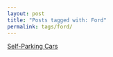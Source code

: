 ```yaml
---
layout: post
title: "Posts tagged with: Ford"
permalink: tags/ford/
---
```

[Self-Parking Cars](/2011/08/self-parking-cars)
